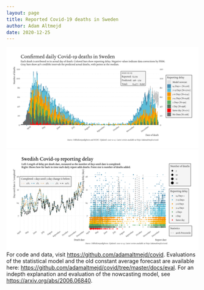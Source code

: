 ```yaml
---
layout: page
title: Reported Covid-19 deaths in Sweden
author: Adam Altmejd
date: 2020-12-25
---
```


![Graph of Swedish Covid-19 deaths with reporting delay.](deaths_lag_sweden_2020-12-25.png "Swedish Covid-19 deaths.")
![Graph of Swedish Covid-19 reporting delay in daily deaths.](lag_trend_sweden_2020-12-25.png "Trend in Swedish Covid-19 mortality reporting delay.")
For code and data, visit <https://github.com/adamaltmejd/covid>.
Evaluations of the statistical model and the old constant average forecast are available here: <https://github.com/adamaltmejd/covid/tree/master/docs/eval>.
For an indepth explanation and evaluation of the nowcasting model, see <https://arxiv.org/abs/2006.06840>.

